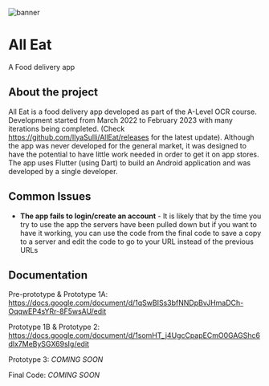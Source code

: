 ![banner](https://user-images.githubusercontent.com/81645040/207942918-19d81b1d-c89e-4d22-a809-eb79807b3059.png)

# All Eat
A Food delivery app

## About the project
All Eat is a food delivery app developed as part of the A-Level OCR course. Development started from March 2022 to February 2023 with many iterations being completed. (Check https://github.com/IlyaSulli/AllEat/releases for the latest update). Although the app was never developed for the general market, it was designed to have the potential to have little work needed in order to get it on app stores. The app uses Flutter (using Dart) to build an Android application and was developed by a single developer.

## Common Issues
- **The app fails to login/create an account** - It is likely that by the time you try to use the app the servers have been pulled down but if you want to have it working, you can use the code from the final code to save a copy to a server and edit the code to go to your URL instead of the previous URLs

## Documentation

Pre-prototype & Prototype 1A: https://docs.google.com/document/d/1qSwBISs3bfNNDpBvJHmaDCh-OqqwEP4sYRr-8F5wsAU/edit

Prototype 1B & Prototype 2: https://docs.google.com/document/d/1somHT_j4UgcCpapECmO0GAGShc6dlx7MeBySGX69sIg/edit

Prototype 3: *COMING SOON*

Final Code: *COMING SOON*
